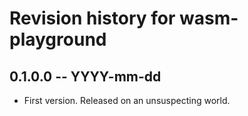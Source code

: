# Revision history for wasm-playground

## 0.1.0.0 -- YYYY-mm-dd

* First version. Released on an unsuspecting world.
